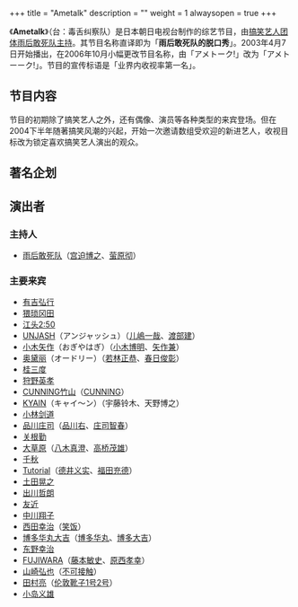 +++
title = "Ametalk"
description = ""
weight = 1
alwaysopen = true
+++

《**Ametalk**》（台：毒舌纠察队）是日本朝日电视台制作的综艺节目，由[搞笑艺人团体](搞笑艺人 "wikilink")[雨后敢死队主持](雨后敢死队 "wikilink")。其节目名称直译即为「**雨后敢死队的脱口秀**」。2003年4月7日开始播出，在2006年10月小幅更改节目名称，由「アメトーク!」改为「アメトーーク!」。节目的宣传标语是「业界内收视率第一名」。

节目内容
--------

节目的初期除了搞笑艺人之外，还有偶像、演员等各种类型的来宾登场。但在2004下半年随著搞笑风潮的兴起，开始一次邀请数组受欢迎的新进艺人，收视目标改为锁定喜欢搞笑艺人演出的观众。

著名企划
--------

演出者
------

### 主持人

-   [雨后敢死队](雨后敢死队 "wikilink")（[宫迫博之](宫迫博之 "wikilink")、[萤原彻](萤原彻 "wikilink")）

### 主要来宾

-   [有吉弘行](有吉弘行 "wikilink")
-   [猥琐冈田](猥琐冈田 "wikilink")
-   [江头2:50](江头2:50 "wikilink")
-   [UNJASH](UNJASH "wikilink")（アンジャッシュ）（[儿嶋一哉](儿嶋一哉 "wikilink")、[渡部建](渡部建 "wikilink")）
-   [小木矢作](小木矢作 "wikilink")（おぎやはぎ）（[小木博明](小木博明 "wikilink")、[矢作兼](矢作兼 "wikilink")）
-   [奥黛丽](奥黛丽 "wikilink")（オードリー）（[若林正恭](若林正恭 "wikilink")、[春日俊彰](春日俊彰 "wikilink")）
-   [桂三度](桂三度 "wikilink")
-   [狩野英孝](狩野英孝 "wikilink")
-   [CUNNING竹山](竹山隆范 "wikilink")（[CUNNING](CUNNING "wikilink")）
-   [KYAIN](KYAIN "wikilink")（キャイ〜ン）（宇藤铃木、天野博之）
-   [小林剑道](小林剑道 "wikilink")
-   [品川庄司](品川庄司 "wikilink")（[品川右](品川右 "wikilink")、[庄司智春](庄司智春 "wikilink")）
-   [关根勤](关根勤 "wikilink")
-   [大草原](大草原 "wikilink")（[八木真澄](八木真澄 "wikilink")、[高桥茂雄](高桥茂雄 "wikilink")）
-   [千秋](千秋 "wikilink")
-   [Tutorial](Tutorial "wikilink")（[德井义实](德井义实 "wikilink")、[福田充德](福田充德 "wikilink")）
-   [土田晃之](土田晃之 "wikilink")
-   [出川哲朗](出川哲朗 "wikilink")
-   [友近](友近 "wikilink")
-   [中川翔子](中川翔子 "wikilink")
-   [西田幸治](西田幸治 "wikilink")（[笑饭](笑饭 "wikilink")）
-   [博多华丸大吉](博多华丸大吉 "wikilink")（[博多华丸](博多华丸 "wikilink")、[博多大吉](博多大吉 "wikilink")）
-   [东野幸治](东野幸治 "wikilink")
-   [FUJIWARA](FUJIWARA "wikilink")（[藤本敏史](藤本敏史 "wikilink")、[原西孝幸](原西孝幸 "wikilink")）
-   [山崎弘也](山崎弘也 "wikilink")（[不可接触](不可接触 "wikilink")）
-   [田村亮](田村亮 "wikilink")（[伦敦靴子1号2号](伦敦靴子 "wikilink")）
-   [小岛义雄](小岛义雄 "wikilink")

